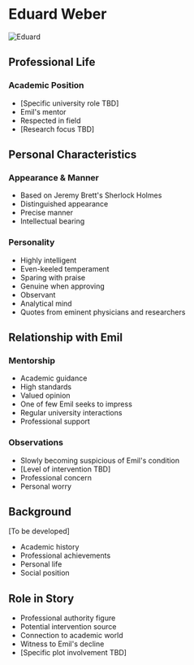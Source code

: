 # Eduard Weber

![Eduard](../../assets/images/eduard.png)



## Professional Life
### Academic Position
- [Specific university role TBD]
- Emil's mentor
- Respected in field
- [Research focus TBD]

## Personal Characteristics
### Appearance & Manner
- Based on Jeremy Brett's Sherlock Holmes
- Distinguished appearance
- Precise manner
- Intellectual bearing

### Personality
- Highly intelligent
- Even-keeled temperament
- Sparing with praise
- Genuine when approving
- Observant
- Analytical mind
- Quotes from eminent physicians and researchers

## Relationship with Emil
### Mentorship
- Academic guidance
- High standards
- Valued opinion
- One of few Emil seeks to impress
- Regular university interactions
- Professional support

### Observations
- Slowly becoming suspicious of Emil's condition
- [Level of intervention TBD]
- Professional concern
- Personal worry

## Background
[To be developed]
- Academic history
- Professional achievements
- Personal life
- Social position

## Role in Story
- Professional authority figure
- Potential intervention source
- Connection to academic world
- Witness to Emil's decline
- [Specific plot involvement TBD] 